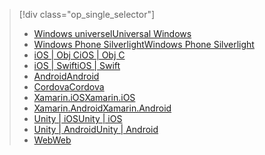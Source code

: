 > [!div class="op_single_selector"]
> * [<span data-ttu-id="2063a-101">Windows universel</span><span class="sxs-lookup"><span data-stu-id="2063a-101">Universal Windows</span></span>](../articles/mobile-engagement/mobile-engagement-windows-store-dotnet-get-started.md)
> * [<span data-ttu-id="2063a-102">Windows Phone Silverlight</span><span class="sxs-lookup"><span data-stu-id="2063a-102">Windows Phone Silverlight</span></span>](../articles/mobile-engagement/mobile-engagement-windows-phone-get-started.md)
> * [<span data-ttu-id="2063a-103">iOS | Obj C</span><span class="sxs-lookup"><span data-stu-id="2063a-103">iOS | Obj C</span></span>](../articles/mobile-engagement/mobile-engagement-ios-get-started.md)
> * [<span data-ttu-id="2063a-104">iOS | Swift</span><span class="sxs-lookup"><span data-stu-id="2063a-104">iOS | Swift</span></span>](../articles/mobile-engagement/mobile-engagement-ios-swift-get-started.md)
> * [<span data-ttu-id="2063a-105">Android</span><span class="sxs-lookup"><span data-stu-id="2063a-105">Android</span></span>](../articles/mobile-engagement/mobile-engagement-android-get-started.md)
> * [<span data-ttu-id="2063a-106">Cordova</span><span class="sxs-lookup"><span data-stu-id="2063a-106">Cordova</span></span>](../articles/mobile-engagement/mobile-engagement-cordova-get-started.md)
> * [<span data-ttu-id="2063a-107">Xamarin.iOS</span><span class="sxs-lookup"><span data-stu-id="2063a-107">Xamarin.iOS</span></span>](../articles/mobile-engagement/mobile-engagement-xamarin-ios-get-started.md)
> * [<span data-ttu-id="2063a-108">Xamarin.Android</span><span class="sxs-lookup"><span data-stu-id="2063a-108">Xamarin.Android</span></span>](../articles/mobile-engagement/mobile-engagement-xamarin-android-get-started.md)
> * [<span data-ttu-id="2063a-109">Unity | iOS</span><span class="sxs-lookup"><span data-stu-id="2063a-109">Unity | iOS</span></span>](../articles/mobile-engagement/mobile-engagement-unity-ios-get-started.md)
> * [<span data-ttu-id="2063a-110">Unity | Android</span><span class="sxs-lookup"><span data-stu-id="2063a-110">Unity | Android</span></span>](../articles/mobile-engagement/mobile-engagement-unity-android-get-started.md)
> * [<span data-ttu-id="2063a-111">Web</span><span class="sxs-lookup"><span data-stu-id="2063a-111">Web</span></span>](../articles/mobile-engagement/mobile-engagement-web-app-get-started.md)
> 
> 

